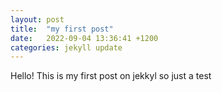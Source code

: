 ```yaml
---
layout: post
title:  "my first post"
date:   2022-09-04 13:36:41 +1200
categories: jekyll update
---
```

Hello!
This is my first post on jekkyl so just a test
